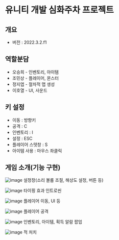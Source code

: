# 유니티 개발 심화주차 프로젝트 

## 개요
- 버전 : 2022.3.2.f1

## 역할분담
- 오승희 - 인벤토리, 아이템
- 조민상 - 플레이어, 몬스터
- 정지엽 - 절차적 맵 생성
- 이호열 - UI, 사운드

## 키 설정
- 이동 : 방향키
- 공격 : C
- 인벤토리 : I
- 설정 : ESC
- 플레이어 스텟창 : S
- 아이템 사용 : 마우스 좌클릭


## 게임 소개(기능 구현)

![image](https://github.com/Oh-Seung-Hee/GemCollector/assets/84903051/14df34d8-e08b-44a6-9283-5102957fb9ba)
설정창(소리 볼륨 조절, 해상도 설정, 버튼 등)


![image](https://github.com/Oh-Seung-Hee/GemCollector/assets/84903051/212c80f4-3d82-4f1e-894e-ca91bf7ab1f9)
타이핑 효과 인트로씬


![image](https://github.com/Oh-Seung-Hee/GemCollector/assets/84903051/adce2de0-01dc-43da-b13a-86caa1373545)
플레이어 이동, UI 등


![image](https://github.com/Oh-Seung-Hee/GemCollector/assets/84903051/52eb26c2-1005-4bdb-b6b3-7abef67991e9)
플레이어 공격


![image](https://github.com/Oh-Seung-Hee/GemCollector/assets/84903051/dff81ac5-0e06-4935-82a9-e1939d7ac7bf)
인벤토리, 아이템, 획득 알람 팝업


![image](https://github.com/Oh-Seung-Hee/GemCollector/assets/84903051/f4829eb6-0216-416a-b14a-c358110d68d7)
적 처치
